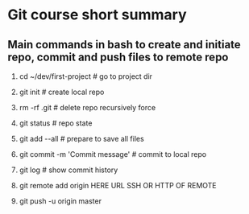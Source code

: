 # Git course short summary

## Main commands in bash to create and initiate repo, commit and push files to remote repo 

1. cd ~/dev/first-project # go to project dir

2. git init # create local repo

3. rm -rf .git # delete repo recursively force

4. git status # repo state

5. git add --all # prepare to save all files

6. git commit -m 'Commit message' # commit to local repo

7. git log # show commit history

8. git remote add origin HERE URL SSH OR HTTP OF REMOTE

9. git push -u origin master

